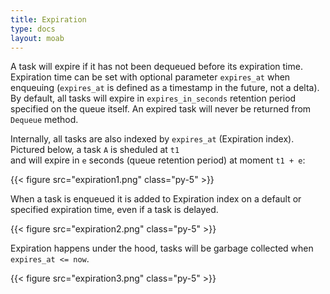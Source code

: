 ```yaml
---
title: Expiration
type: docs
layout: moab
---
```


A task will expire if it has not been dequeued before its expiration time. Expiration time can be set with optional
parameter `expires_at` when enqueuing (`expires_at` is defined as a timestamp in the future, not a delta). By default,
all tasks will expire in `expires_in_seconds` retention period specified on the queue itself. An expired task will never
be returned from `Dequeue` method.

Internally, all tasks are also indexed by `expires_at` (Expiration index). Pictured below, a task `A` is sheduled at `t1` \
and will expire in `e` seconds (queue retention period) at moment `t1 + e`:

{{< figure src="expiration1.png" class="py-5" >}}

When a task is enqueued it is added to Expiration index on a default or specified expiration time, even if a task
is delayed.

{{< figure src="expiration2.png" class="py-5" >}}

Expiration happens under the hood, tasks will be garbage collected when `expires_at <= now`.

{{< figure src="expiration3.png" class="py-5" >}}

[//]: # (TODO expiration and retries)

